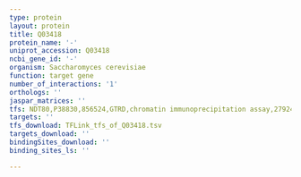 ```yaml
---
type: protein
layout: protein
title: Q03418
protein_name: '-'
uniprot_accession: Q03418
ncbi_gene_id: '-'
organism: Saccharomyces cerevisiae
function: target gene
number_of_interactions: '1'
orthologs: ''
jaspar_matrices: ''
tfs: NDT80,P38830,856524,GTRD,chromatin immunoprecipitation assay,27924024%5Buid%5D,No
targets: ''
tfs_download: TFLink_tfs_of_Q03418.tsv
targets_download: ''
bindingSites_download: ''
binding_sites_ls: ''

---
```

